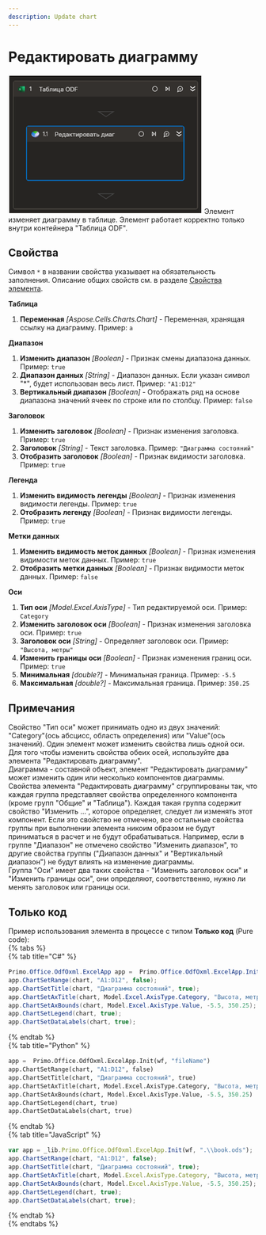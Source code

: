 ```yaml
---
description: Update chart
---
```

# Редактировать диаграмму

![](../../../../.gitbook/assets1/odftable-updatechart.png)
Элемент изменяет диаграмму в таблице. Элемент работает корректно только внутри контейнера "Таблица ODF".

## Свойства
Символ `*` в названии свойства указывает на обязательность заполнения. Описание общих свойств см. в разделе [Свойства элемента](https://docs.primo-rpa.ru/primo-rpa/primo-studio/process/elements#svoistva-elementa).

**Таблица**  
1. **Переменная** *[Aspose.Cells.Charts.Chart]* - Переменная, хранящая ссылку на диаграмму. Пример: `a`  

**Диапазон**  
1. **Изменить диапазон** *[Boolean]* - Признак смены диапазона данных. Пример: `true`  
1. **Диапазон данных** *[String]* - Диапазон данных. Если указан символ "*", будет использован весь лист. Пример: `"A1:D12"`  
1. **Вертикальный диапазон** *[Boolean]* - Отображать ряд на основе диапазона значений ячеек по строке или по столбцу. Пример: `false`
   
**Заголовок**  
1. **Изменить заголовок** *[Boolean]* - Признак изменения заголовка. Пример: `true`  
1. **Заголовок** *[String]* - Текст заголовка. Пример: `"Диаграмма состояний"`  
1. **Отобразить заголовок** *[Boolean]* - Признак видимости заголовка. Пример: `true`
   
**Легенда**  
1. **Изменить видимость легенды** *[Boolean]* - Признак изменения видимости легенды. Пример: `true`  
1. **Отобразить легенду** *[Boolean]* - Признак видимости легенды. Пример: `true`
   
**Метки данных**  
1. **Изменить видимость меток данных** *[Boolean]* - Признак изменения видимости меток данных. Пример: `true`  
1. **Отобразить метки данных** *[Boolean]* - Признак видимости меток данных. Пример: `false`
   
**Оси**  
1. **Тип оси** *[Model.Excel.AxisType]* - Тип редактируемой оси. Пример: `Category`  
1. **Изменить заголовок оси** *[Boolean]* - Признак изменения заголовка  оси. Пример: `true`  
1. **Заголовок оси** *[String]* - Определяет заголовок оси. Пример: `"Высота, метры"`  
1. **Изменить границы оси** *[Boolean]* - Признак изменения границ оси. Пример: `true`  
1. **Минимальная** *[double?]* - Минимальная граница. Пример: `-5.5`  
1. **Максимальная** *[double?]* - Максимальная граница. Пример: `350.25`  

## Примечания  
Свойство "Тип оси" может принимать одно из двух значений: "Category"(ось абсцисс, область определения) или "Value"(ось значений). 
Один элемент может изменить свойства лишь одной оси. Для того чтобы изменить свойства обеих осей, используйте два элемента "Редактировать диаграмму".  
Диаграмма - составной объект, элемент "Редактировать диаграмму" может изменить один или несколько компонентов диаграммы.  
Свойства элемента "Редактировать диаграмму" сгруппированы так, что каждая группа представляет свойства определенного компонента (кроме групп "Общие" и "Таблица").
Каждая такая группа содержит свойство "Изменить ...", которое определяет, следует ли изменять этот компонент. Если это свойство не отмечено, все остальные свойства группы при выполнении элемента никоим образом не будут приниматься в расчет и не будут обрабатываться.
Например, если в группе "Диапазон" не отмечено свойство "Изменить диапазон", то другие свойства группы ("Диапазон данных" и "Вертикальный диапазон") не будут влиять на изменение диаграммы.  
Группа "Оси" имеет два таких свойства - "Изменить заголовок оси" и "Изменить границы оси", они определяют, соответственно, нужно ли менять заголовок или границы оси. 

## Только код
Пример использования элемента в процессе с типом **Только код** (Pure code):  
{% tabs %}  
{% tab title="C#" %}  
```csharp  
Primo.Office.OdfOxml.ExcelApp app =  Primo.Office.OdfOxml.ExcelApp.Init(wf, "fileName");  
app.ChartSetRange(chart, "A1:D12", false);  
app.ChartSetTitle(chart, "Диаграмма состояний", true);  
app.ChartSetAxTitle(chart, Model.Excel.AxisType.Category, "Высота, метры", true);  
app.ChartSetAxBounds(chart, Model.Excel.AxisType.Value, -5.5, 350.25);  
app.ChartSetLegend(chart, true);  
app.ChartSetDataLabels(chart, true);  
```
{% endtab %}  
{% tab title="Python" %}  
```python  
app =  Primo.Office.OdfOxml.ExcelApp.Init(wf, "fileName")  
app.ChartSetRange(chart, "A1:D12", false)  
app.ChartSetTitle(chart, "Диаграмма состояний", true)  
app.ChartSetAxTitle(chart, Model.Excel.AxisType.Category, "Высота, метры", true)  
app.ChartSetAxBounds(chart, Model.Excel.AxisType.Value, -5.5, 350.25)  
app.ChartSetLegend(chart, true)  
app.ChartSetDataLabels(chart, true)  
```
{% endtab %}  
{% tab title="JavaScript" %}  
```javascript  
var app = _lib.Primo.Office.OdfOxml.ExcelApp.Init(wf, ".\\book.ods");  
app.ChartSetRange(chart, "A1:D12", false);  
app.ChartSetTitle(chart, "Диаграмма состояний", true);  
app.ChartSetAxTitle(chart, Model.Excel.AxisType.Category, "Высота, метры", true);  
app.ChartSetAxBounds(chart, Model.Excel.AxisType.Value, -5.5, 350.25);  
app.ChartSetLegend(chart, true);  
app.ChartSetDataLabels(chart, true);  
```
{% endtab %}  
{% endtabs %}  
